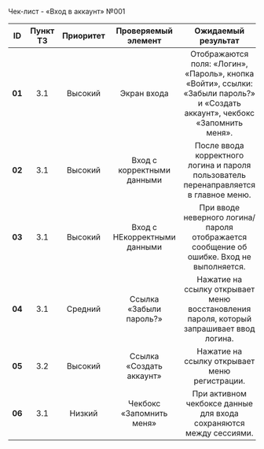 Чек-лист - «Вход в аккаунт» №001

|**ID**|**Пункт ТЗ**|**Приоритет**|**Проверяемый элемент**|**Ожидаемый результат**|**Статус**|**Примечания**|
| :-: | :-: | :-: | :-: | :-: | :-: | :-: |
|**01**|3\.1|Высокий|Экран входа|Отображаются поля: «Логин», «Пароль», кнопка «Войти», ссылки: «Забыли пароль?» и «Создать аккаунт», чекбокс «Запомнить меня».|||
|**02**|3\.1|Высокий|Вход с корректными данными|После ввода корректного логина и пароля пользователь перенаправляется в главное меню.|||
|**03**|3\.1|Высокий|Вход с НЕкорректными данными|При вводе неверного логина/пароля отображается сообщение об ошибке. Вход не выполняется.|||
|**04**|3\.1|Средний|Ссылка «Забыли пароль?»|Нажатие на ссылку открывает меню восстановления пароля, который запрашивает ввод логина.|||
|**05**|3\.2|Высокий|Ссылка «Создать аккаунт»|Нажатие на ссылку открывает меню регистрации.|||
|**06**|3\.1|Низкий|Чекбокс «Запомнить меня»|При активном чекбоксе данные для входа сохраняются между сессиями.|||

